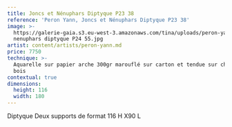 ```yaml
---
title: Joncs et Nénuphars Diptyque P23 38
reference: 'Peron Yann, Joncs et Nénuphars Diptyque P23 38'
image: >-
  https://galerie-gaia.s3.eu-west-3.amazonaws.com/tina/uploads/peron-yann/galerie-gaia-peron-yann-joncs
  nenuphars diptyque P24 55.jpg
artist: content/artists/peron-yann.md
price: 7750
technique: >-
  Aquarelle sur papier arche 300gr marouflé sur carton et tendue sur châssis
  bois
contextual: true
dimensions:
  height: 116
  width: 180
---
```


Diptyque Deux supports de format 116 H X90 L
